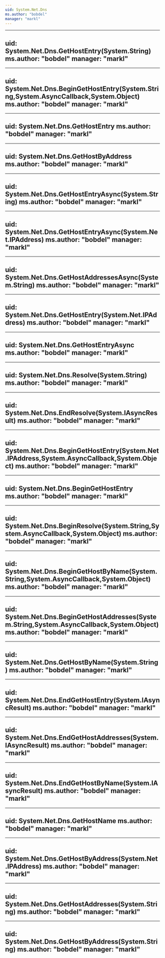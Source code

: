 ```yaml
---
uid: System.Net.Dns
ms.author: "bobdel"
manager: "markl"
---
```


---
uid: System.Net.Dns.GetHostEntry(System.String)
ms.author: "bobdel"
manager: "markl"
---

---
uid: System.Net.Dns.BeginGetHostEntry(System.String,System.AsyncCallback,System.Object)
ms.author: "bobdel"
manager: "markl"
---

---
uid: System.Net.Dns.GetHostEntry
ms.author: "bobdel"
manager: "markl"
---

---
uid: System.Net.Dns.GetHostByAddress
ms.author: "bobdel"
manager: "markl"
---

---
uid: System.Net.Dns.GetHostEntryAsync(System.String)
ms.author: "bobdel"
manager: "markl"
---

---
uid: System.Net.Dns.GetHostEntryAsync(System.Net.IPAddress)
ms.author: "bobdel"
manager: "markl"
---

---
uid: System.Net.Dns.GetHostAddressesAsync(System.String)
ms.author: "bobdel"
manager: "markl"
---

---
uid: System.Net.Dns.GetHostEntry(System.Net.IPAddress)
ms.author: "bobdel"
manager: "markl"
---

---
uid: System.Net.Dns.GetHostEntryAsync
ms.author: "bobdel"
manager: "markl"
---

---
uid: System.Net.Dns.Resolve(System.String)
ms.author: "bobdel"
manager: "markl"
---

---
uid: System.Net.Dns.EndResolve(System.IAsyncResult)
ms.author: "bobdel"
manager: "markl"
---

---
uid: System.Net.Dns.BeginGetHostEntry(System.Net.IPAddress,System.AsyncCallback,System.Object)
ms.author: "bobdel"
manager: "markl"
---

---
uid: System.Net.Dns.BeginGetHostEntry
ms.author: "bobdel"
manager: "markl"
---

---
uid: System.Net.Dns.BeginResolve(System.String,System.AsyncCallback,System.Object)
ms.author: "bobdel"
manager: "markl"
---

---
uid: System.Net.Dns.BeginGetHostByName(System.String,System.AsyncCallback,System.Object)
ms.author: "bobdel"
manager: "markl"
---

---
uid: System.Net.Dns.BeginGetHostAddresses(System.String,System.AsyncCallback,System.Object)
ms.author: "bobdel"
manager: "markl"
---

---
uid: System.Net.Dns.GetHostByName(System.String)
ms.author: "bobdel"
manager: "markl"
---

---
uid: System.Net.Dns.EndGetHostEntry(System.IAsyncResult)
ms.author: "bobdel"
manager: "markl"
---

---
uid: System.Net.Dns.EndGetHostAddresses(System.IAsyncResult)
ms.author: "bobdel"
manager: "markl"
---

---
uid: System.Net.Dns.EndGetHostByName(System.IAsyncResult)
ms.author: "bobdel"
manager: "markl"
---

---
uid: System.Net.Dns.GetHostName
ms.author: "bobdel"
manager: "markl"
---

---
uid: System.Net.Dns.GetHostByAddress(System.Net.IPAddress)
ms.author: "bobdel"
manager: "markl"
---

---
uid: System.Net.Dns.GetHostAddresses(System.String)
ms.author: "bobdel"
manager: "markl"
---

---
uid: System.Net.Dns.GetHostByAddress(System.String)
ms.author: "bobdel"
manager: "markl"
---
